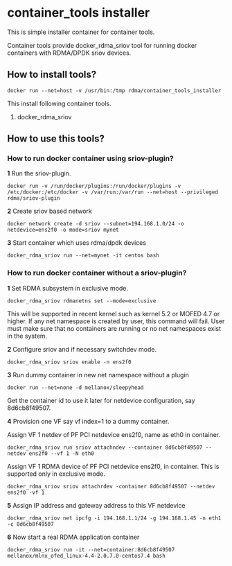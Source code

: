 # container_tools installer
This is simple installer container for container tools.

Container tools provide docker_rdma_sriov tool for running docker containers with RDMA/DPDK sriov devices.

## How to install tools?
```
docker run --net=host -v /usr/bin:/tmp rdma/container_tools_installer
```
This install following container tools.
1. docker_rdma_sriov

## How to use this tools?

### How to run docker container using sriov-plugin?

**1** Run the sriov-plugin.
```
docker run -v /run/docker/plugins:/run/docker/plugins -v /etc/docker:/etc/docker -v /var/run:/var/run --net=host --privileged rdma/sriov-plugin
```
**2** Create sriov based network
```
docker network create -d sriov --subnet=194.168.1.0/24 -o netdevice=ens2f0 -o mode=sriov mynet
```
**3** Start container which uses rdma/dpdk devices
```
docker_rdma_sriov run --net=mynet -it centos bash
```

### How to run docker container without a sriov-plugin?

**1** Set RDMA subsystem in exclusive mode.
```
docker_rdma_sriov rdmanetns set --mode=exclusive
```
This will be supported in recent kernel such as kernel 5.2 or MOFED 4.7 or higher.
If any net namespace is created by user, this command will fail.
User must make sure that no containers are running or no net namespaces exist in the system.

**2** Configure sriov and if necessary switchdev mode.
```
docker_rdma_sriov sriov enable -n ens2f0
```

**3** Run dummy container in new net namespace without a plugin
```
docker run --net=none -d mellanox/sleepyhead
```

Get the container id to use it later for netdevice configuration, say 8d6cb8f49507.

**4** Provision one VF say vf index=1 to a dummy container.

Assign VF 1 netdev of PF PCI netdevice ens2f0, name as eth0 in container.

```
docker_rdma_sriov run sriov attachndev --container 8d6cb8f49507 --netdev ens2f0 --vf 1 -N eth0
```

Assign VF 1 RDMA device of PF PCI netdevice ens2f0, in container.
This is supported only in exclusive mode.

```
docker_rdma_sriov sriov attachrdev -container 8d6cb8f49507 --netdev ens2f0 -vf 1
```

**5** Assign IP address and gateway address to this VF netdevice

```
docker_rdma_sriov net ipcfg -i 194.168.1.1/24 -g 194.168.1.45 -n eth1 -c 8d6cb8f49507
```

**6** Now start a real RDMA application container

```
docker_rdma_sriov run -it --net=container:8d6cb8f49507 mellanox/mlnx_ofed_linux-4.4-2.0.7.0-centos7.4 bash
```
